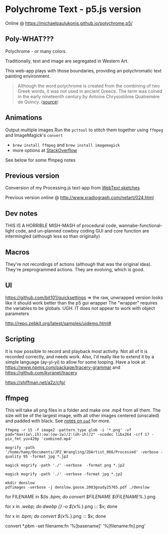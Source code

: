 # Polychrome Text - p5.js version
Online @ https://michaelpaulukonis.github.io/polychrome.p5/

## Poly-WHAT???
Polychrome - or many colors.

Traditionally, text and image are segregated in Western Art.

This web-app plays with those boundaries, providing an polychromatic text painting environment.

> Although the word polychrome is created from the combining of two Greek words, it was not used in ancient Greece. The term was coined in the early nineteenth century by Antoine Chrysostôme Quatremère de Quincy. ([source](https://en.wikipedia.org/wiki/Ancient_Greek_art#Polychromy))


## Animations

Output multiple images
Run the `pcttool` to stitch them together using `ffmpeg` and  ImageMagick's `convert`

- `brew install ffmpeg` and `brew install imagemagick`
- more options at [StackOverflow](https://askubuntu.com/a/837574/613420)

See below for some ffmpeg notes


## Previous version
Conversion of my Processing.js text-app from [WebText sketches](https://github.com/MichaelPaulukonis/WebText)

Previous version online @ http://www.xradiograph.com/netart/024.html

## Dev notes
THIS IS A HORRIBLE MISH-MASH of procedural code, wannabe-functional-light code, and un-planned cowboy coding
GUI and core function are intermingled (although less so than originally)


## Macros

They're not recordings of actions (although that was the original idea). They're preprogrammed actions.
They are evolving, which is good.

## UI

https://github.com/bit101/quicksettings => the raw, unwrapped version looks like it should work better than the p5 gui wrapper
The "wrapper" requires the variables to be globals. UGH.
IT does not appear to work with object parameters

http://repo.zebkit.org/latest/samples/uidemo.html#


## Scripting

It is now possible to record and playback most activity.
Not all of it is recorded correctly, and needs work.
Also, I'd really like to extend it by a simple language (ay-yi-yi) to allow for some looping.
Have a look at https://www.npmjs.com/package/tracery-grammar and https://github.com/kyranet/tracery

https://shiffman.net/a2z/cfg/



## ffmpeg

This will take all png files in a folder and make one .mp4 from all them.
The size will be of the largest image, with all other images centered (unscaled) and padded with black.
See [notes on `pad`](http://ffmpeg.org/ffmpeg-filters.html#pad) for more.


`ffmpeg -r 15 -f image2 -pattern_type glob -i '*.png' -vf pad="max(iw\,ih):ow:(ow-iw)/2:(oh-ih)/2" -vcodec libx264 -crf 17 -pix_fmt yuv420p 'combined.mp4'`


```
mogrify -path '/home/hamy/Documents/JP2_Wrangling/2DArtist_066/Processed' -verbose -quality 95 -format jpg *.jp2

magick mogrify -path './' -verbose  -format png *.jp2

magick mogrify -path './' -verbose -format jpg *.jp2

mkdir denslow
pdfimages -verbose -j denslow.goose.2003goudy25765.pdf ./denslow
```

for FILENAME in $(ls *.bpm; do convert $FILENAME ${FILENAME%.*}.png 

for x in *.webp; do dwebp {} -o ${x%.*}.png ::: $x; done

for x in *.bpm; do convert ${x%.*}.png ::: $x; done

convert *.pbm -set filename:fn '%[basename]' '%[filename:fn].png'

